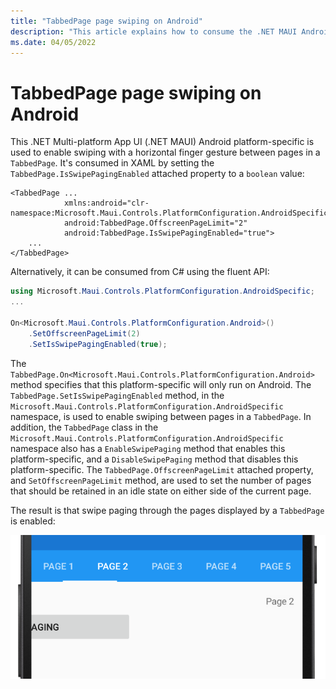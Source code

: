 ```yaml
---
title: "TabbedPage page swiping on Android"
description: "This article explains how to consume the .NET MAUI Android platform-specific that enables swiping with a horizontal finger gesture between pages in a TabbedPage."
ms.date: 04/05/2022
---
```


# TabbedPage page swiping on Android

This .NET Multi-platform App UI (.NET MAUI) Android platform-specific is used to enable swiping with a horizontal finger gesture between pages in a `TabbedPage`. It's consumed in XAML by setting the `TabbedPage.IsSwipePagingEnabled` attached property to a `boolean` value:

```xaml
<TabbedPage ...
            xmlns:android="clr-namespace:Microsoft.Maui.Controls.PlatformConfiguration.AndroidSpecific;assembly=Microsoft.Maui.Controls"
            android:TabbedPage.OffscreenPageLimit="2"
            android:TabbedPage.IsSwipePagingEnabled="true">
    ...
</TabbedPage>
```

Alternatively, it can be consumed from C# using the fluent API:

```csharp
using Microsoft.Maui.Controls.PlatformConfiguration.AndroidSpecific;
...

On<Microsoft.Maui.Controls.PlatformConfiguration.Android>()
    .SetOffscreenPageLimit(2)
    .SetIsSwipePagingEnabled(true);
```

The `TabbedPage.On<Microsoft.Maui.Controls.PlatformConfiguration.Android>` method specifies that this platform-specific will only run on Android. The `TabbedPage.SetIsSwipePagingEnabled` method, in the `Microsoft.Maui.Controls.PlatformConfiguration.AndroidSpecific` namespace, is used to enable swiping between pages in a `TabbedPage`. In addition, the `TabbedPage` class in the `Microsoft.Maui.Controls.PlatformConfiguration.AndroidSpecific` namespace also has a `EnableSwipePaging` method that enables this platform-specific, and a `DisableSwipePaging` method that disables this platform-specific. The `TabbedPage.OffscreenPageLimit` attached property, and `SetOffscreenPageLimit` method, are used to set the number of pages that should be retained in an idle state on either side of the current page.

The result is that swipe paging through the pages displayed by a `TabbedPage` is enabled:

![Swipe paging through a TabbedPage](media/tabbedpage-page-swiping/tabbedpage-swipe.png)
